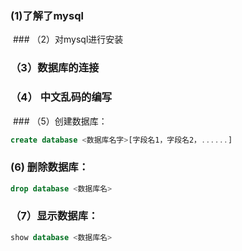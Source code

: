 ### (1)了解了mysql
 
 ### （2）对mysql进行安装

 ### （3）数据库的连接
 
 ### （4） 中文乱码的编写
 
 ### （5）创建数据库：
  
  ```sql
  create database <数据库名字>[字段名1，字段名2，......]
  ```
### (6) 删除数据库：
```sql
drop database <数据库名>
```
### （7）显示数据库：
```sql
show database <数据库名>
```
    
   
